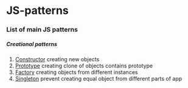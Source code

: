 # JS-patterns
### List of main JS patterns
##### Creational patterns
1. [Constructor](https://github.com/efnushtaev/JS-patterns/blob/main/CreationalPatterns/Constructor.js) creating new objects
2. [Prototype](https://github.com/efnushtaev/JS-patterns/blob/main/CreationalPatterns/Prototype.js) creating clone of objects contains prototype
3. [Factory](https://github.com/efnushtaev/JS-patterns/blob/main/CreationalPatterns/Factory.js) creating objects from different instances
4. [Singleton](https://github.com/efnushtaev/JS-patterns/blob/main/CreationalPatterns/Singleton.js) prevent creating equal object from different parts of app
